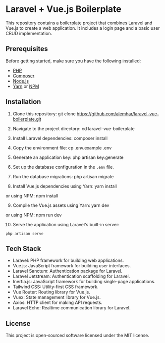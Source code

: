 # Laravel + Vue.js Boilerplate

This repository contains a boilerplate project that combines Laravel and Vue.js to create a web application. It includes a login page and a basic user CRUD implementation.

## Prerequisites

Before getting started, make sure you have the following installed:

- [PHP](https://www.php.net/downloads.php)
- [Composer](https://getcomposer.org/)
- [Node.js](https://nodejs.org)
- [Yarn](https://yarnpkg.com/getting-started/install) or [NPM](https://www.npmjs.com/get-npm)

## Installation

1. Clone this repository:
git clone https://github.com/alemhar/laravel-vue-boilerplate.git


2. Navigate to the project directory:
cd laravel-vue-boilerplate


3. Install Laravel dependencies:
composer install


4. Copy the environment file:
cp .env.example .env


5. Generate an application key:
php artisan key:generate


6. Set up the database configuration in the `.env` file.

7. Run the database migrations:
php artisan migrate


8. Install Vue.js dependencies using Yarn:
yarn install

or using NPM:
npm install


9. Compile the Vue.js assets using Yarn:
yarn dev

or using NPM:
npm run dev


10. Serve the application using Laravel's built-in server:

 ```
 php artisan serve
 ```

## Tech Stack

- Laravel: PHP framework for building web applications.
- Vue.js: JavaScript framework for building user interfaces.
- Laravel Sanctum: Authentication package for Laravel.
- Laravel Jetstream: Authentication scaffolding for Laravel.
- Inertia.js: JavaScript framework for building single-page applications.
- Tailwind CSS: Utility-first CSS framework.
- Vue Router: Routing library for Vue.js.
- Vuex: State management library for Vue.js.
- Axios: HTTP client for making API requests.
- Laravel Echo: Realtime communication library for Laravel.

## License

This project is open-sourced software licensed under the MIT license.